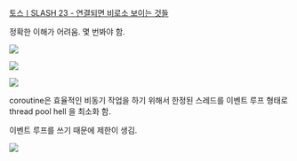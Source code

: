 
[토스ㅣSLASH 23 - 연결되면 비로소 보이는 것들](https://youtu.be/MA7B9bJCwYk?si=YwoYIRc8cW72kBFu)

정확한 이해가 어려움. 몇 번봐야 함.

![](Pasted%20image%2020240925165815.png)

![](Pasted%20image%2020240925165822.png)

![](Pasted%20image%2020240925165853.png)

coroutine은 효율적인 비동기 작업을 하기 위해서 한정된 스레드를 이벤트 루프 형태로 thread pool hell 을 최소화 함.

이벤트 루프를 쓰기 때문에 제한이 생김.


![](Pasted%20image%2020240925172102.png)

